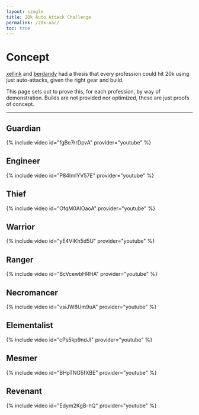 ```yaml
---
layout: single
title: 20k Auto Attack Challenge
permalink: /20k-aac/
toc: true
---
```


# Concept

[xellink](https://www.youtube.com/@xellink) and [berdandy](https://www.youtube.com/@berdandy) had a thesis that every profession could hit 20k using just auto-attacks, given the right gear and build.

This page sets out to prove this, for each profession, by way of demonstration. Builds are not provided nor optimized, these are just proofs of concept.

--- 

## Guardian
{% include video id="fgBe7rrDpvA" provider="youtube" %}

## Engineer
{% include video id="P84ImIYV57E" provider="youtube" %}

## Thief
{% include video id="OfqM0AlOaoA" provider="youtube" %}

## Warrior
{% include video id="yE4VIKh5d5U" provider="youtube" %}

## Ranger
{% include video id="BcVcewbHRHA" provider="youtube" %}

## Necromancer
{% include video id="vsiJW8Um9uA" provider="youtube" %}

## Elementalist
{% include video id="cPs5kp9ndJI" provider="youtube" %}

## Mesmer

{% include video id="BHpTNG5fXBE" provider="youtube" %}

## Revenant

{% include video id="Edym2KgB-hQ" provider="youtube" %}

